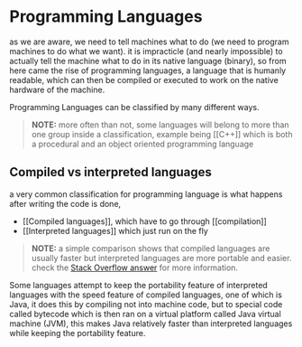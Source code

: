 # Programming Languages
as we are aware, we need to tell machines what to do (we need to program machines to do what we want). 
it is impracticle (and nearly impossible) to actually tell the machine what to do in its native language (binary), so from here came the rise of programming languages, a language that is humanly readable, which can then be compiled or executed to work on the native hardware of the machine. 

Programming Languages can be classified by many different ways. 
>**NOTE:** more often than not, some languages will belong to more than one group inside a classification, example being [[C++]] which is both a procedural and an object oriented programming language

## Compiled vs interpreted languages
a very common classification for programming language is what happens after writing the code is done, 
- [[Compiled languages]], which have to go through [[compilation]]
- [[Interpreted languages]] which just run on the fly
>**NOTE:** a simple comparison shows that compiled languages are usually faster but interpreted languages are more portable and easier. check the [Stack Overflow answer](https://stackoverflow.com/a/3265602) for more information.

Some languages attempt to keep the portability feature of interpreted languages with the speed feature of compiled languages, one of which is Java, it does this by compiling not into machine code, but to special code called bytecode which is then ran on a virtual platform called Java virtual machine (JVM), this makes Java relatively faster than interpreted languages while keeping the portability feature. 